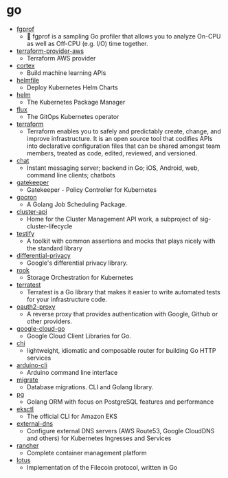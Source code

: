 # go
- [fgprof](https://github.com/felixge/fgprof)
  - 🚀 fgprof is a sampling Go profiler that allows you to analyze On-CPU as well as Off-CPU (e.g. I/O) time together.
- [terraform-provider-aws](https://github.com/terraform-providers/terraform-provider-aws)
  - Terraform AWS provider
- [cortex](https://github.com/cortexlabs/cortex)
  - Build machine learning APIs
- [helmfile](https://github.com/roboll/helmfile)
  - Deploy Kubernetes Helm Charts
- [helm](https://github.com/helm/helm)
  - The Kubernetes Package Manager
- [flux](https://github.com/fluxcd/flux)
  - The GitOps Kubernetes operator
- [terraform](https://github.com/hashicorp/terraform)
  - Terraform enables you to safely and predictably create, change, and improve infrastructure. It is an open source tool that codifies APIs into declarative configuration files that can be shared amongst team members, treated as code, edited, reviewed, and versioned.
- [chat](https://github.com/tinode/chat)
  - Instant messaging server; backend in Go; iOS, Android, web, command line clients; chatbots
- [gatekeeper](https://github.com/open-policy-agent/gatekeeper)
  - Gatekeeper - Policy Controller for Kubernetes
- [gocron](https://github.com/jasonlvhit/gocron)
  - A Golang Job Scheduling Package.
- [cluster-api](https://github.com/kubernetes-sigs/cluster-api)
  - Home for the Cluster Management API work, a subproject of sig-cluster-lifecycle
- [testify](https://github.com/stretchr/testify)
  - A toolkit with common assertions and mocks that plays nicely with the standard library
- [differential-privacy](https://github.com/google/differential-privacy)
  - Google's differential privacy library.
- [rook](https://github.com/rook/rook)
  - Storage Orchestration for Kubernetes
- [terratest](https://github.com/gruntwork-io/terratest)
  - Terratest is a Go library that makes it easier to write automated tests for your infrastructure code.
- [oauth2-proxy](https://github.com/oauth2-proxy/oauth2-proxy)
  - A reverse proxy that provides authentication with Google, Github or other providers.
- [google-cloud-go](https://github.com/googleapis/google-cloud-go)
  - Google Cloud Client Libraries for Go.
- [chi](https://github.com/go-chi/chi)
  - lightweight, idiomatic and composable router for building Go HTTP services
- [arduino-cli](https://github.com/arduino/arduino-cli)
  - Arduino command line interface
- [migrate](https://github.com/golang-migrate/migrate)
  - Database migrations. CLI and Golang library.
- [pg](https://github.com/go-pg/pg)
  - Golang ORM with focus on PostgreSQL features and performance
- [eksctl](https://github.com/weaveworks/eksctl)
  - The official CLI for Amazon EKS
- [external-dns](https://github.com/kubernetes-sigs/external-dns)
  - Configure external DNS servers (AWS Route53, Google CloudDNS and others) for Kubernetes Ingresses and Services
- [rancher](https://github.com/rancher/rancher)
  - Complete container management platform
- [lotus](https://github.com/filecoin-project/lotus)
  - Implementation of the Filecoin protocol, written in Go
